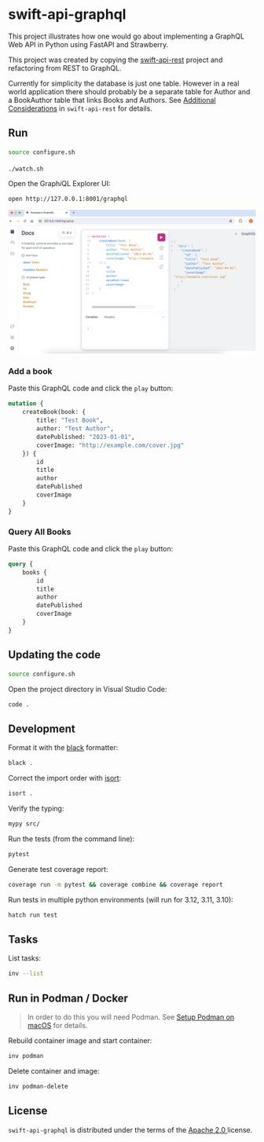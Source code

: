 # swift-api-graphql

This project illustrates how one would go about implementing a GraphQL Web API in Python using FastAPI and Strawberry. 

This project was created by copying the [swift-api-rest](https://github.com/vkantchev/swift-api-rest) project and refactoring from REST to GraphQL. 

Currently for simplicity the database is just one table. However in a real world application there should probably be a separate table for Author and a BookAuthor table that links Books and Authors. See [Additional Considerations](https://github.com/vkantchev/swift-api-rest?tab=readme-ov-file#additional-considerations) in `swift-api-rest` for details.

## Run

```bash
source configure.sh

./watch.sh
```

Open the Graph<i>i</i>QL Explorer UI:

```bash
open http://127.0.0.1:8001/graphql
```

![graphiql-ui](./docs/graphiql-ui.png)

### Add a book

Paste this GraphQL code and click the `play` button:

```graphql
mutation {
    createBook(book: {
        title: "Test Book",
        author: "Test Author",
        datePublished: "2023-01-01",
        coverImage: "http://example.com/cover.jpg"
    }) {
        id
        title
        author
        datePublished
        coverImage
    }
}
```

### Query All Books

Paste this GraphQL code and click the `play` button:

```graphql
query {
    books {
        id
        title
        author
        datePublished
        coverImage
    }
}
```

## Updating the code

```bash
source configure.sh
```

Open the project directory in Visual Studio Code:

```bash
code .
```

## Development

Format it with the [black](https://black.readthedocs.io/en/stable/) formatter:

```sh
black .
```

Correct the import order with [isort](https://pycqa.github.io/isort/):

```sh
isort .
```

Verify the typing:

```sh
mypy src/
```

Run the tests (from the command line):

```sh
pytest
```

Generate test coverage report:

```bash
coverage run -m pytest && coverage combine && coverage report
```

Run tests in multiple python environments (will run for 3.12, 3.11, 3.10):

```sh
hatch run test
```

## Tasks

List tasks:

```bash
inv --list
```

## Run in Podman / Docker 

> In order to do this you will need Podman. See [Setup Podman on macOS](./docs/setup-podman-macos.md) for details.

Rebuild container image and start container:

```bash
inv podman
```

Delete container and image:

```bash
inv podman-delete
```

## License

`swift-api-graphql` is distributed under the terms of the [Apache 2.0 ](https://spdx.org/licenses/Apache-2.0.html) license.
